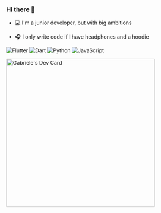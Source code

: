 ### Hi there 👋

- 💻 I'm a junior developer, but with big ambitions

- 🎧 I only write code if I have headphones and a hoodie

![Flutter](https://img.shields.io/badge/Flutter-%2302569B.svg?style=for-the-badge&logo=Flutter&logoColor=white) ![Dart](https://img.shields.io/badge/dart-%230175C2.svg?style=for-the-badge&logo=dart&logoColor=white) ![Python](https://img.shields.io/badge/python-3670A0?style=for-the-badge&logo=python&logoColor=ffdd54) ![JavaScript](https://img.shields.io/badge/javascript-%23323330.svg?style=for-the-badge&logo=javascript&logoColor=%23F7DF1E)



<a href="https://app.daily.dev/Karak002"><img src="https://api.daily.dev/devcards/576a804bd97043cc83d89f0dfd972f92.png?r=tqy" width="400" alt="Gabriele's Dev Card"/></a>



<!--

<div>
<img src="https://github.com/fnky/fnky/raw/fnky/img/ie.jpg" alt="Best viewed with Microsoft Internet Explorer" align="center" width="128">
</div>


**Karak002/Karak002** is a ✨ _special_ ✨ repository because its `README.md` (this file) appears on your GitHub profile.



Here are some ideas to get you started:
  
- 🔭 I’m currently working on ...
- 🌱 I’m currently learning ...
- 👯 I’m looking to collaborate on ...
- 🤔 I’m looking for help with ...
- 💬 Ask me about ...
- 📫 How to reach me: ...
- 😄 Pronouns: ...
- ⚡ Fun fact: ...
-->
